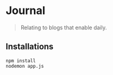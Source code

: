 # Journal
>  Relating to blogs that enable daily.

## Installations
```
npm install
nodemon app.js
```
